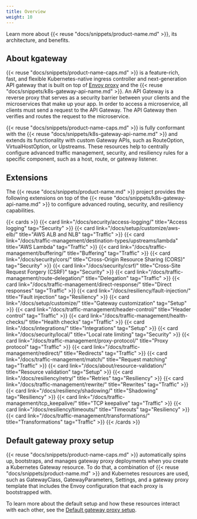 ```yaml
---
title: Overview
weight: 10
---
```


Learn more about {{< reuse "docs/snippets/product-name.md" >}}, its architecture, and benefits. 

## About kgateway

{{< reuse "docs/snippets/product-name-caps.md" >}} is a feature-rich, fast, and flexible Kubernetes-native ingress controller and next-generation API gateway that is built on top of [Envoy proxy](https://www.envoyproxy.io/) and the {{< reuse "docs/snippets/k8s-gateway-api-name.md" >}}. An API Gateway is a reverse proxy that serves as a security barrier between your clients and the microservices that make up your app. In order to access a microservice, all clients must send a request to the API Gateway. The API Gateway then verifies and routes the request to the microservice.

{{< reuse "docs/snippets/product-name-caps.md" >}} is fully conformant with the {{< reuse "docs/snippets/k8s-gateway-api-name.md" >}} and extends its functionality with custom Gateway APIs, such as RouteOption, VirtualHostOption, or Upstreams. These resources help to centrally configure advanced traffic management, security, and resiliency rules for a specific component, such as a host, route, or gateway listener.

## Extensions

The {{< reuse "docs/snippets/product-name.md" >}} project provides the following extensions on top of the {{< reuse "docs/snippets/k8s-gateway-api-name.md" >}} to configure advanced routing, security, and resiliency capabilities.

{{< cards >}}
  {{< card link="/docs/security/access-logging/" title="Access logging" tag="Security" >}}
  {{< card link="/docs/setup/customize/aws-elb/" title="AWS ALB and NLB" tag="Traffic" >}}
  {{< card link="/docs/traffic-management/destination-types/upstreams/lambda" title="AWS Lambda" tag="Traffic" >}}
  {{< card link="/docs/traffic-management/buffering/" title="Buffering" tag="Traffic" >}}
  {{< card link="/docs/security/cors/" title="Cross-Origin Resource Sharing (CORS)" tag="Security" >}}
  {{< card link="/docs/security/csrf/" title="Cross-Site Request Forgery (CSRF)" tag="Security" >}}
  {{< card link="/docs/traffic-management/route-delegation/" title="Delegation" tag="Traffic" >}}
  {{< card link="/docs/traffic-management/direct-response/" title="Direct responses" tag="Traffic" >}}
  {{< card link="/docs/resiliency/fault-injection/" title="Fault injection" tag="Resiliency" >}}
  {{< card link="/docs/setup/customize/" title="Gateway customization" tag="Setup" >}}
  {{< card link="/docs/traffic-management/header-control/" title="Header control" tag="Traffic" >}}
  {{< card link="/docs/traffic-management/health-checks/" title="Health checks" tag="Traffic" >}}
  {{< card link="/docs/integrations/" title="Integrations" tag="Setup" >}}
  {{< card link="/docs/security/local/" title="Local rate limiting" tag="Security" >}}
  {{< card link="/docs/traffic-management/proxy-protocol/" title="Proxy protocol" tag="Traffic" >}}
  {{< card link="/docs/traffic-management/redirect/" title="Redirects" tag="Traffic" >}}
  {{< card link="/docs/traffic-management/match/" title="Request matching" tag="Traffic" >}}
  {{< card link="/docs/about/resource-validation/" title="Resource validation" tag="Setup" >}}
  {{< card link="/docs/resiliency/retry/" title="Retries" tag="Resiliency" >}}
  {{< card link="/docs/traffic-management/rewrite/" title="Rewrites" tag="Traffic" >}}
  {{< card link="/docs/resiliency/shadowing/" title="Shadowing" tag="Resiliency" >}}
  {{< card link="/docs/traffic-management/tcp_keepalive/" title="TCP keepalive" tag="Traffic" >}}
  {{< card link="/docs/resiliency/timeouts/" title="Timeouts" tag="Resiliency" >}}
  {{< card link="/docs/traffic-management/transformations/" title="Transformations" tag="Traffic" >}}
{{< /cards >}}

## Default gateway proxy setup

{{< reuse "docs/snippets/product-name-caps.md" >}} automatically spins up, bootstraps, and manages gateway proxy deployments when you create a Kubernetes Gateway resource. To do that, a combination of {{< reuse "docs/snippets/product-name.md" >}} and Kubernetes resources are used, such as GatewayClass, GatewayParameters, Settings, and a gateway proxy template that includes the Envoy configuration that each proxy is bootstrapped with. 

To learn more about the default setup and how these resources interact with each other, see the [Default gateway proxy setup](/docs/setup/default/).